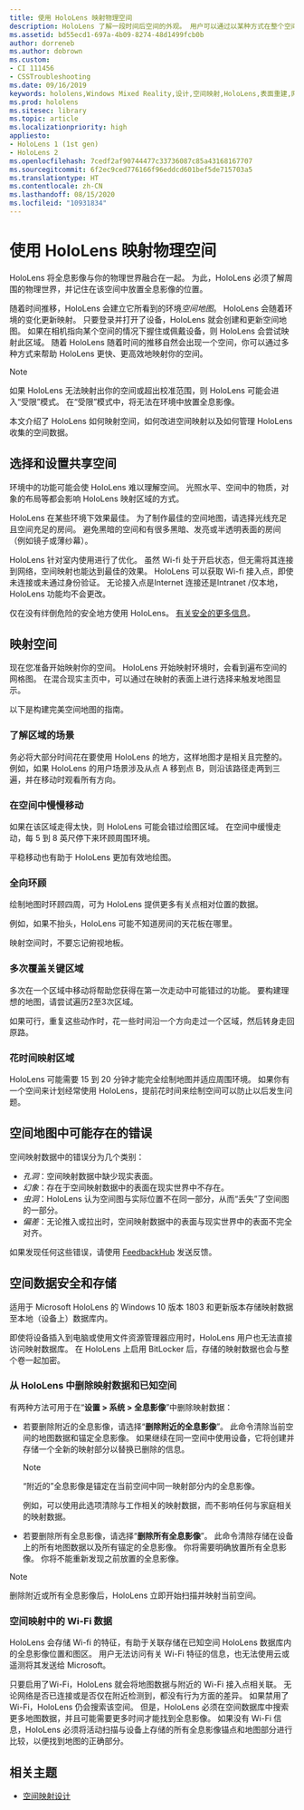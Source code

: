 ```yaml
---
title: 使用 HoloLens 映射物理空间
description: HoloLens 了解一段时间后空间的外观。 用户可以通过以某种方式在整个空间中移动 HoloLens 来简化此过程。
ms.assetid: bd55ecd1-697a-4b09-8274-48d1499fcb0b
author: dorreneb
ms.author: dobrown
ms.custom:
- CI 111456
- CSSTroubleshooting
ms.date: 09/16/2019
keywords: hololens,Windows Mixed Reality,设计,空间映射,HoloLens,表面重建,网格,头部跟踪,映射
ms.prod: hololens
ms.sitesec: library
ms.topic: article
ms.localizationpriority: high
appliesto:
- HoloLens 1 (1st gen)
- HoloLens 2
ms.openlocfilehash: 7cedf2af90744477c33736087c85a43168167707
ms.sourcegitcommit: 6f2ec9ced776166f96eddcd601bef5de715703a5
ms.translationtype: HT
ms.contentlocale: zh-CN
ms.lasthandoff: 08/15/2020
ms.locfileid: "10931834"
---
```

# 使用 HoloLens 映射物理空间

HoloLens 将全息影像与你的物理世界融合在一起。 为此，HoloLens 必须了解周围的物理世界，并记住在该空间中放置全息影像的位置。

随着时间推移，HoloLens 会建立它所看到的环境*空间地图*。  HoloLens 会随着环境的变化更新映射。 只要登录并打开了设备，HoloLens 就会创建和更新空间地图。 如果在相机指向某个空间的情况下握住或佩戴设备，则 HoloLens 会尝试映射此区域。 随着 HoloLens 随着时间的推移自然会出现一个空间，你可以通过多种方式来帮助 HoloLens 更快、更高效地映射你的空间。  

> [!NOTE]
> 如果 HoloLens 无法映射出你的空间或超出校准范围，则 HoloLens 可能会进入“受限”模式。 在“受限”模式中，将无法在环境中放置全息影像。

本文介绍了 HoloLens 如何映射空间，如何改进空间映射以及如何管理 HoloLens 收集的空间数据。

## 选择和设置共享空间

环境中的功能可能会使 HoloLens 难以理解空间。 光照水平、空间中的物质，对象的布局等都会影响 HoloLens 映射区域的方式。

HoloLens 在某些环境下效果最佳。 为了制作最佳的空间地图，请选择光线充足且空间充足的房间。 避免黑暗的空间和有很多黑暗、发亮或半透明表面的房间（例如镜子或薄纱幕）。

HoloLens 针对室内使用进行了优化。 虽然 Wi-fi 处于开启状态，但无需将其连接到网络，空间映射也能达到最佳的效果。 HoloLens 可以获取 Wi-fi 接入点，即使未连接或未通过身份验证。 无论接入点是Internet 连接还是Intranet /仅本地，HoloLens 功能均不会更改。

仅在没有绊倒危险的安全地方使用 HoloLens。 [有关安全的更多信息](https://support.microsoft.com/help/4023454/safety-information)。

## 映射空间

现在您准备开始映射你的空间。  HoloLens 开始映射环境时，会看到遍布空间的网格图。  在混合现实主页中，可以通过在映射的表面上进行选择来触发地图显示。

以下是构建完美空间地图的指南。

### 了解区域的场景

务必将大部分时间花在要使用 HoloLens 的地方，这样地图才是相关且完整的。 例如，如果 HoloLens 的用户场景涉及从点 A 移到点 B，则沿该路径走两到三遍，并在移动时观看所有方向。  

### 在空间中慢慢移动

如果在该区域走得太快，则 HoloLens 可能会错过绘图区域。 在空间中缓慢走动，每 5 到 8 英尺停下来环顾周围环境。  

平稳移动也有助于 HoloLens 更加有效地绘图。

### 全向环顾

绘制地图时环顾四周，可为 HoloLens 提供更多有关点相对位置的数据。  

例如，如果不抬头，HoloLens 可能不知道房间的天花板在哪里。  

映射空间时，不要忘记俯视地板。

### 多次覆盖关键区域

多次在一个区域中移动将帮助您获得在第一次走动中可能错过的功能。 要构建理想的地图，请尝试遍历2至3次区域。

如果可行，重复这些动作时，花一些时间沿一个方向走过一个区域，然后转身走回原路。

### 花时间映射区域

HoloLens 可能需要 15 到 20 分钟才能完全绘制地图并适应周围环境。 如果你有一个空间来计划经常使用 HoloLens，提前花时间来绘制空间可以防止以后发生问题。  

## 空间地图中可能存在的错误

空间映射数据中的错误分为几个类别：

- *孔洞*：空间映射数据中缺少现实表面。
- *幻象*：存在于空间映射数据中的表面在现实世界中不存在。
- *虫洞*：HoloLens 认为空间图与实际位置不在同一部分，从而“丢失”了空间图的一部分。
- *偏差*：无论推入或拉出时，空间映射数据中的表面与现实世界中的表面不完全对齐。

如果发现任何这些错误，请使用 [FeedbackHub](hololens-feedback.md) 发送反馈。

## 空间数据安全和存储

适用于 Microsoft HoloLens 的 Windows 10 版本 1803 和更新版本存储映射数据至本地（设备上）数据库内。

即使将设备插入到电脑或使用文件资源管理器应用时，HoloLens 用户也无法直接访问映射数据库。 在 HoloLens 上启用 BitLocker 后，存储的映射数据也会与整个卷一起加密。

### 从 HoloLens 中删除映射数据和已知空间

有两种方法可用于在“**设置 > 系统 > 全息影像**”中删除映射数据：

- 若要删除附近的全息影像，请选择“**删除附近的全息影像**”。 此命令清除当前空间的地图数据和锚定全息影像。 如果继续在同一空间中使用设备，它将创建并存储一个全新的映射部分以替换已删除的信息。

   > [!NOTE]
   > “附近的”全息影像是锚定在当前空间中同一映射部分内的全息影像。

   例如，可以使用此选项清除与工作相关的映射数据，而不影响任何与家庭相关的映射数据。

- 若要删除所有全息影像，请选择“**删除所有全息影像**”。 此命令清除存储在设备上的所有地图数据以及所有锚定的全息影像。 你将需要明确放置所有全息影像。 你将不能重新发现之前放置的全息影像。

> [!NOTE]
> 删除附近或所有全息影像后，HoloLens 立即开始扫描并映射当前空间。

### 空间映射中的 Wi-Fi 数据

HoloLens 会存储 Wi-fi 的特征，有助于关联存储在已知空间 HoloLens 数据库内的全息影像位置和图区。 用户无法访问有关 Wi-Fi 特征的信息，也无法使用云或遥测将其发送给 Microsoft。

只要启用了Wi-Fi，HoloLens 就会将地图数据与附近的 Wi-Fi 接入点相关联。 无论网络是否已连接或是否仅在附近检测到，都没有行为方面的差异。 如果禁用了 Wi-Fi，HoloLens 仍会搜索该空间。 但是，HoloLens 必须在空间数据库中搜索更多地图数据，并且可能需要更多时间才能找到全息影像。 如果没有 Wi-Fi 信息，HoloLens 必须将活动扫描与设备上存储的所有全息影像锚点和地图部分进行比较，以便找到地图的正确部分。

## 相关主题

- [空间映射设计](https://docs.microsoft.com/windows/mixed-reality/spatial-mapping)
